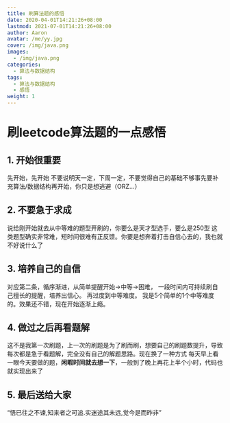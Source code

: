 ```yaml
---
title: 刷算法题的感悟
date: 2020-04-01T14:21:26+08:00
lastmod: 2021-07-01T14:21:26+08:00
author: Aaron
avatar: /me/yy.jpg
cover: /img/java.png
images:
  - /img/java.png
categories:
  - 算法与数据结构
tags:
  - 算法与数据结构
  - 感悟
weight: 1
---
```


# 刷leetcode算法题的一点感悟

## 1. 开始很重要

  先开始，先开始 
  不要说明天一定，下周一定，不要觉得自己的基础不够事先要补充算法/数据结构再开始，你只是想逃避（ORZ...）

## 2. 不要急于求成

  说给刚开始就去从中等难的题型开刷的，你要么是天才型选手，要么是250型 这类题型确实非常难，短时间很难有正反馈。你要是想奔着打击自信心去的，我也就不好说什么了

## 3. 培养自己的自信

  对应第二条，循序渐进，从简单提醒开始->中等->困难， 一段时间内可持续刷自己擅长的提醒，培养出信心。 再过度到中等难度。 我是5个简单的1个中等难度的。效果还不错，现在开始逐渐上瘾。

## 4. 做过之后再看题解

  这不是我第一次刷题，上一次的刷题是为了刷而刷，想要自己的刷题数提升，导致每次都是急于看题解，完全没有自己的解题思路。现在换了一种方式 每天早上看一眼今天要做的题，**闲暇时间就去想一下**，一般到了晚上再花上半个小时，代码也就实现出来了

## 5. 最后送给大家
“悟已往之不谏,知来者之可追.实迷途其未远,觉今是而昨非”

